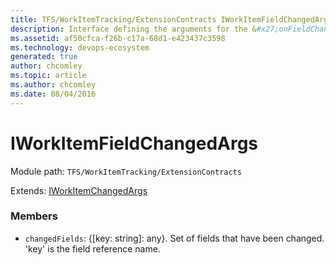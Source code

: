 ```yaml
---
title: TFS/WorkItemTracking/ExtensionContracts IWorkItemFieldChangedArgs API | Extensions for Azure DevOps Services
description: Interface defining the arguments for the &#x27;onFieldChanged&#x27; notification sent by the ActiveWorkItemService
ms.assetid: af50cfca-f26b-c17a-68d1-e423437c3598
ms.technology: devops-ecosystem
generated: true
author: chcomley
ms.topic: article
ms.author: chcomley
ms.date: 08/04/2016
---
```


# IWorkItemFieldChangedArgs

Module path: `TFS/WorkItemTracking/ExtensionContracts`

Extends: [IWorkItemChangedArgs](../../../TFS/WorkItemTracking/ExtensionContracts/IWorkItemChangedArgs.md)

### Members

- `changedFields`: {[key: string]: any}. Set of fields that have been changed. &#x27;key&#x27; is the field reference name.
